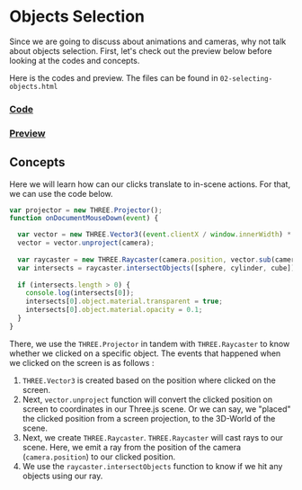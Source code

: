 # Objects Selection
Since we are going to discuss about animations and cameras, why not talk about objects selection.
First, let's check out the preview below before looking at the codes and concepts.

Here is the codes and preview. The files can be found in ```02-selecting-objects.html```

<a href="https://github.com/cg2021c/
         threejs-presentation-diamonds/blob/main/Learn-Three.js-Third-Edition-master
         /src/chapter-09/02-selecting-objects.html"><h3>Code</h3></a>
 
 
<a href="https://cg2021c.github.io/
         threejs-presentation-diamonds/Learn-Three.js-Third-Edition-master
         /src/chapter-09/02-selecting-objects.html"><h3>Preview</h3></a>


## Concepts
Here we will learn how can our clicks translate to in-scene actions. For that, we can use
the code below.

```js
var projector = new THREE.Projector();
function onDocumentMouseDown(event) {

  var vector = new THREE.Vector3((event.clientX / window.innerWidth) * 2 - 1, -(event.clientY / window.innerHeight) * 2 + 1, 0.5);
  vector = vector.unproject(camera);
  
  var raycaster = new THREE.Raycaster(camera.position, vector.sub(camera.position).normalize());
  var intersects = raycaster.intersectObjects([sphere, cylinder, cube]);
  
  if (intersects.length > 0) {
    console.log(intersects[0]);
    intersects[0].object.material.transparent = true;
    intersects[0].object.material.opacity = 0.1;
  }
}
```
There, we use the `THREE.Projector` in tandem with `THREE.Raycaster` to know whether we clicked
on a specific object. The events that happened when we clicked on the screen is as follows :

1. `THREE.Vector3` is created based on the position where clicked on the screen.
2. Next, `vector.unproject` function will convert the clicked position 
on screen to coordinates in our Three.js scene. Or we can say, we "placed" the clicked position
from a screen projection, to the 3D-World of the scene.
3. Next, we create `THREE.Raycaster`. `THREE.Raycaster` will cast rays to
our scene. Here, we emit a ray from the position of the camera
(`camera.position`) to our clicked position.
4. We use the `raycaster.intersectObjects` function to know if we hit any objects using our ray.

